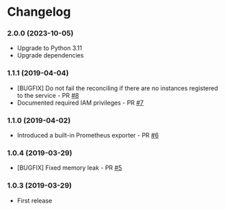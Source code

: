 # Changelog

### 2.0.0 (2023-10-05)
- Upgrade to Python 3.11
- Upgrade dependencies

### 1.1.1 (2019-04-04)
- [BUGFIX] Do not fail the reconciling if there are no instances registered to the service - PR [#8](https://github.com/spreaker/aws-cloud-unmap/pull/8)
- Documented required IAM privileges - PR [#7](https://github.com/spreaker/aws-cloud-unmap/pull/7)

### 1.1.0 (2019-04-02)
- Introduced a built-in Prometheus exporter - PR [#6](https://github.com/spreaker/aws-cloud-unmap/pull/6)

### 1.0.4 (2019-03-29)
- [BUGFIX] Fixed memory leak - PR [#5](https://github.com/spreaker/aws-cloud-unmap/pull/5)

### 1.0.3 (2019-03-29)
- First release
